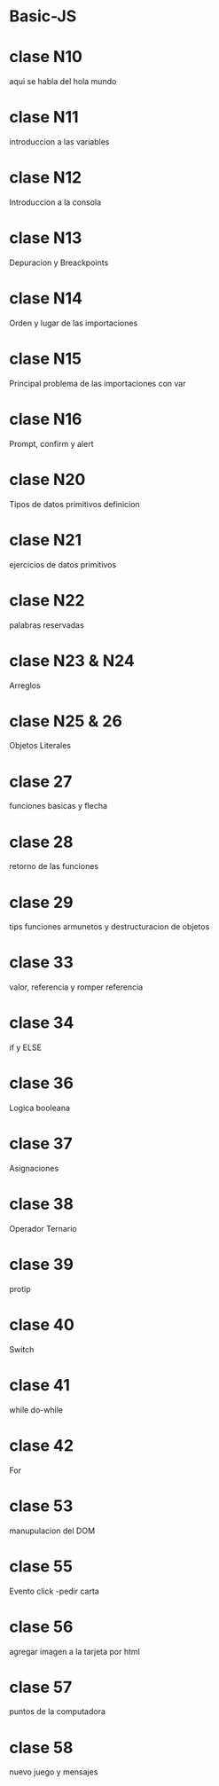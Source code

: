 # Basic-JS
# clase  N10 
aqui se habla del hola mundo

# clase  N11
introduccion a las variables

# clase N12
Introduccion a la consola

# clase N13
Depuracion y Breackpoints

# clase N14
Orden y lugar de las importaciones

# clase N15
Principal problema de las importaciones con var

# clase N16
Prompt, confirm y alert

# clase N20
Tipos de datos primitivos definicion

# clase N21
ejercicios de datos primitivos

# clase N22
palabras reservadas

# clase N23 & N24
Arreglos

# clase N25 & 26
Objetos Literales


# clase 27
funciones basicas y flecha

# clase 28
retorno de las funciones

# clase 29
tips funciones armunetos y destructuracion de objetos

# clase 33
valor, referencia y romper referencia

# clase 34
if y ELSE

# clase 36
Logica booleana


# clase 37
Asignaciones

# clase 38
Operador Ternario

# clase 39
protip

# clase 40
Switch

# clase 41
while do-while

# clase 42
For

# clase 53 
manupulacion del DOM

# clase 55 
Evento click -pedir carta

# clase 56
agregar imagen a la tarjeta por html

# clase 57
puntos de la computadora

# clase 58
nuevo juego y mensajes